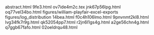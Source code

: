abstract.html
9fe3.html
ov7ide4m2c.tex
jnk67p56lpg.html
oq77vel34bo.html
figures/william-playfair-excel-exports
figures/log_distribution
14bea.html
f0c4h106lmo.html
9pnvnmt2kl8.html
lvg34fk7r9g.html
qk52054pp7.html
r2jn6l1gs4g.html
a2ge56chn4g.html
q7ggb67fafo.html
02oeldrqu48.html